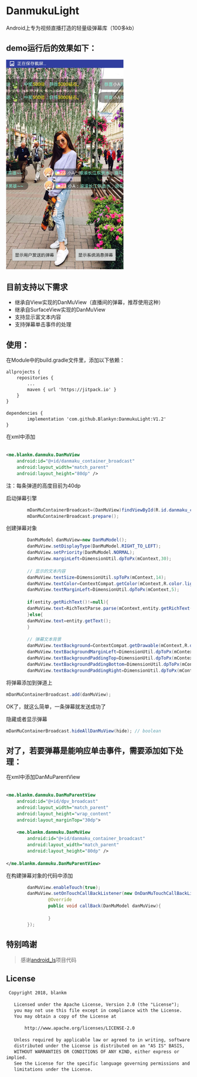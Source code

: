 # DanmukuLight

Android上专为视频直播打造的轻量级弹幕库（100多kb）

## demo运行后的效果如下：
<img src="https://github.com/Blankyn/DanmukuLight/blob/master/result_image.jpg" width="320px" />


## 目前支持以下需求

* 继承自View实现的DanMuView（直播间的弹幕，推荐使用这种）
* 继承自SurfaceView实现的DanMuView
* 支持显示富文本内容
* 支持弹幕单击事件的处理

## 使用：

在Module中的build.gradle文件里，添加以下依赖：

```
allprojects {
    repositories {
        ...
		maven { url 'https://jitpack.io' }
    }
}

dependencies {
	    implementation 'com.github.Blankyn:DanmukuLight:V1.2'
}
```

在xml中添加

```xml

<me.blankm.danmuku.DanMuView 
    android:id="@+id/danmaku_container_broadcast"
    android:layout_width="match_parent" 
    android:layout_height="80dp" />
```

注：每条弹道的高度目前为40dp

启动弹幕引擎

```java
        mDanMuContainerBroadcast=(DanMuView)findViewById(R.id.danmaku_container_broadcast);
        mDanMuContainerBroadcast.prepare();
```

创建弹幕对象

```java
        DanMuModel danMuView=new DanMuModel();
        danMuView.setDisplayType(DanMuModel.RIGHT_TO_LEFT);
        danMuView.setPriority(DanMuModel.NORMAL);
        danMuView.marginLeft=DimensionUtil.dpToPx(mContext,30);

        // 显示的文本内容
        danMuView.textSize=DimensionUtil.spToPx(mContext,14);
        danMuView.textColor=ContextCompat.getColor(mContext,R.color.light_green);
        danMuView.textMarginLeft=DimensionUtil.dpToPx(mContext,5);

        if(entity.getRichText()!=null){
        danMuView.text=RichTextParse.parse(mContext,entity.getRichText(),DimensionUtil.spToPx(mContext,18),false);
        }else{
        danMuView.text=entity.getText();
        }

        // 弹幕文本背景
        danMuView.textBackground=ContextCompat.getDrawable(mContext,R.drawable.corners_danmu);
        danMuView.textBackgroundMarginLeft=DimensionUtil.dpToPx(mContext,15);
        danMuView.textBackgroundPaddingTop=DimensionUtil.dpToPx(mContext,3);
        danMuView.textBackgroundPaddingBottom=DimensionUtil.dpToPx(mContext,3);
        danMuView.textBackgroundPaddingRight=DimensionUtil.dpToPx(mContext,15);
```

将弹幕添加到弹道上

```java
mDanMuContainerBroadcast.add(danMuView);
```

OK了，就这么简单，一条弹幕就发送成功了

隐藏或者显示弹幕

```java
mDanMuContainerBroadcast.hideAllDanMuView(hide); // boolean
```

## 对了，若要弹幕是能响应单击事件，需要添加如下处理：

在xml中添加DanMuParentView

```xml

<me.blankm.danmuku.DanMuParentView 
    android:id="@+id/dpv_broadcast"
    android:layout_width="match_parent" 
    android:layout_height="wrap_content"
    android:layout_marginTop="30dp">

    <me.blankm.danmuku.DanMuView 
        android:id="@+id/danmaku_container_broadcast"
        android:layout_width="match_parent" 
        android:layout_height="80dp" />

</me.blankm.danmuku.DanMuParentView>
```

在构建弹幕对象的代码中添加

```java
        danMuView.enableTouch(true);
        danMuView.setOnTouchCallBackListener(new OnDanMuTouchCallBackListener(){
                @Override
                public void callBack(DanMuModel danMuView){

                }
        });
```

## 特别鸣谢

>
> 感谢[android_ls](https://github.com/hpdx)项目代码
>

## License

```
 Copyright 2018, blankm

   Licensed under the Apache License, Version 2.0 (the "License");
   you may not use this file except in compliance with the License.
   You may obtain a copy of the License at

       http://www.apache.org/licenses/LICENSE-2.0

   Unless required by applicable law or agreed to in writing, software
   distributed under the License is distributed on an "AS IS" BASIS,
   WITHOUT WARRANTIES OR CONDITIONS OF ANY KIND, either express or implied.
   See the License for the specific language governing permissions and
   limitations under the License.
```
